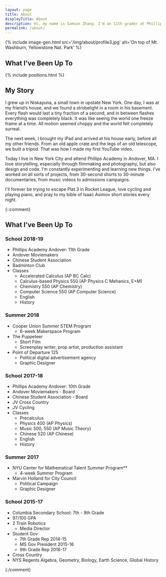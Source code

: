 ```yaml
---
layout: page
title: About
displayTitle: About
description: Hi, my name is Samson Zhang. I'm an 11th grader at Phillips Academy. I love filmmaking, photography, design, and code, among other things.
permalink: /about/
---
```


{% include image-gen.html src='/img/about/profile3.jpg' alt='On top of Mt. Washburn, Yellowstone Nat. Park' %}

## What I've Been Up To

{% include positions.html %}

## My Story

I grew up in Niskayuna, a small town in upstate New York. One day, I was at my friend’s house, and we found a strobelight in a room in his basement. Every flash would last a tiny fraction of a second, and in between flashes everything was completely black. It was like seeing the world one freeze frame at a time. All motion seemed choppy and the world felt completely surreal.

The next week, I brought my iPad and arrived at his house early, before all my other friends. From an old apple crate and the legs of an old telescope, we built a tripod. That was how I made my first YouTube video.

Today I live in New York City and attend Phillips Academy in Andover, MA. I love storytelling, especially through filmmaking and photography, but also design and code. I’m constantly experimenting and learning new things. I’ve worked on all sorts of projects, from 30-second shorts to 30-minute documentaries, from music videos to admissions campaigns.

I'll forever be trying to escape Plat 3 in Rocket League, love cycling and playing piano, and pray to my bible of Isaac Asimov short stories every night.

{::comment}

## What I've Been Up To

### School 2018-19
- Phillips Academy Andover: 11th Grade
- Andover Moviemakers
- Chinese Student Association
- Badminton Club
- Classes
  - Accelerated Calculus (AP BC Calc)
  - Calculus-based Physics 550 (AP Physics C Mehanics, E+M)
  - Chemistry 550 (AP Chemistry)
  - Computer Science 550 (AP Computer Science)
  - English
  - History

### Summer 2018
- Cooper Union Summer STEM Program
  - 6-week Makerspace Program
- The Puppeteer
  - Short Film
  - Screenplay writer, prop artist, production assistant
- Point of Departure 125
  - Political digital advertisement agency
  - Graphic Designer

### School 2017-18
- Phillips Academy Andover: 10th Grade
- Andover Moviemakers - Board
- Chinese Student Association - Board
- JV Cross Country
- JV Cycling
- Classes
  - Precalculus
  - Physics 400 (AP Physics)
  - Music 500, 550 (AP Music Theory)
  - Chinese 520 (AP Chinese)
  - English
  - History

### Summer 2017
- NYU Center for Mathematical Talent Summer Program**
  - 4-week Summer Program
- Marvin Holland for City Council
  - Political Campaign
  - Graphic Designer

### School 2015-17
- Columbia Secondary School: 7th - 9th Grade
- 97/100 GPA
- 2 Train Robotics
  - Media Director
- Student Gov
  - 7th Grade Rep 2014-15
  - MS Gov President 2015-16
  - 9th Grade Rep 2016-17
- Cross Country
- NYS Regents Algebra, Geometry, Biology, Earth Science, Global History

{:/comment}
